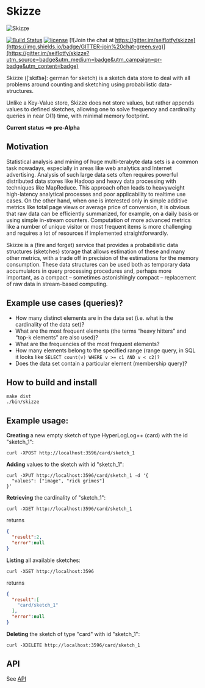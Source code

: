 # Skizze
![Skizze](http://i.imgur.com/lfkofYU.png)

[![Build Status](https://travis-ci.org/seiflotfy/skizze.svg?branch=master)](https://travis-ci.org/seiflotfy/skizze) [![license](http://img.shields.io/badge/license-Apache-blue.svg)](https://raw.githubusercontent.com/seiflotfy/skizze/master/LICENSE) [![Join the chat at https://gitter.im/seiflotfy/skizze](https://img.shields.io/badge/GITTER-join%20chat-green.svg)](https://gitter.im/seiflotfy/skizze?utm_source=badge&utm_medium=badge&utm_campaign=pr-badge&utm_content=badge)

Skizze ([ˈskɪt͡sə]: german for sketch) is a sketch data store to deal with all problems around counting and sketching using probabilistic data-structures.

Unlike a Key-Value store, Skizze does not store values, but rather appends values to defined sketches, allowing one to solve frequency and cardinality queries in near O(1) time, with minimal memory footprint.

<b> Current status ==> pre-Alpha </b>

## Motivation

Statistical analysis and mining of huge multi-terabyte data sets is a common task nowadays, especially in areas like web analytics and Internet advertising. Analysis of such large data sets often requires powerful distributed data stores like Hadoop and heavy data processing with techniques like MapReduce. This approach often leads to heavyweight high-latency analytical processes and poor applicability to realtime use cases. On the other hand, when one is interested only in simple additive metrics like total page views or average price of conversion, it is obvious that raw data can be efficiently summarized, for example, on a daily basis or using simple in-stream counters.  Computation of more advanced metrics like a number of unique visitor or most frequent items is more challenging and requires a lot of resources if implemented straightforwardly.

Skizze is a (fire and forget) service that provides a probabilistic data structures (sketches) storage that allows estimation of these and many other metrics, with a trade off in precision of the estimations for the memory consumption. These data structures can be used both as temporary data accumulators in query processing procedures and, perhaps more important, as a compact – sometimes astonishingly compact – replacement of raw data in stream-based computing.

## Example use cases (queries)?
* How many distinct elements are in the data set (i.e. what is the cardinality of the data set)?
* What are the most frequent elements (the terms “heavy hitters” and “top-k elements” are also used)?
* What are the frequencies of the most frequent elements?
* How many elements belong to the specified range (range query, in SQL it looks like `SELECT count(v) WHERE v >= c1 AND v < c2)?`
* Does the data set contain a particular element (membership query)?

## How to build and install

```
make dist
./bin/skizze
```

## Example usage:

**Creating** a new empty sketch of type HyperLogLog++ (card) with the id "sketch_1":
```{r, engine='bash', count_lines}
curl -XPOST http://localhost:3596/card/sketch_1
```


**Adding** values to the sketch with id "sketch_1":
```{r, engine='bash', count_lines}
curl -XPUT http://localhost:3596/card/sketch_1 -d '{
  "values": ["image", "rick grimes"]
}'
```


**Retrieving** the cardinality of "sketch_1":
```{r, engine='bash', count_lines}
curl -XGET http://localhost:3596/card/sketch_1
```
returns
```json
{
  "result":2,
  "error":null
}
```

**Listing** all available sketches:
```{r, engine='bash', count_lines}
curl -XGET http://localhost:3596
```
returns
```json
{
  "result":[
    "card/sketch_1"
  ],
  "error":null
}
```

**Deleting** the sketch of type "card" with id "sketch_1":
```{r, engine='bash', count_lines}
curl -XDELETE http://localhost:3596/card/sketch_1
```


## API

See [API](docs/API.md)
